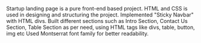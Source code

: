Startup landing page is a pure front-end based project.
HTML and CSS is used in designing and structuring the project.
Implemented "Sticky Navbar" with HTML divs.
Built different sections such as Intro Section, Contact Us Section, Table Section as per need, using HTML tags like divs, table, button, img etc
Used Montserrat font family for better readability.
